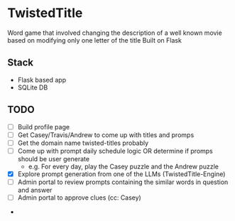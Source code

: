 # TwistedTitle
Word game that involved changing the description of a well known movie based on modifying only one letter of the title
Built on Flask

## Stack
- Flask based app
- SQLite DB

## TODO
- [ ] Build profile page
- [ ] Get Casey/Travis/Andrew to come up with titles and promps
- [ ] Get the domain name twisted-titles probably
- [ ] Come up with prompt daily schedule logic OR determine if promps should be user generate
    - e.g. For every day, play the Casey puzzle and the Andrew puzzle
- [X] Explore prompt generation from one of the LLMs (TwistedTitle-Engine)
- [ ] Admin portal to review prompts containing the similar words in question and answer
- [ ] Admin portal to approve clues (cc: Casey)
- 